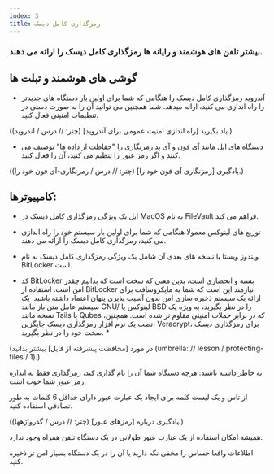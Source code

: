 ```yaml
---
index: 3
title: رمزگذاری کامل دیسک
---
```

### بیشتر تلفن های هوشمند و رایانه ها رمزگذاری کامل دیسک را ارائه می دهند.

## گوشی های هوشمند و تبلت ها

* آندروید رمزگذاری کامل دیسک را هنگامی که شما برای اولین بار دستگاه های جدیدتر را راه اندازی می کنید، ارائه میدهد. شما همچنین می توانید آن را به صورت دستی در تنظیمات امنیتی فعال کنید.

(یاد بگیرید [راه اندازی امنیت عمومی برای آندروید] (چتر: // درس / اندروید).)

* دستگاه های اپل مانند آی فون و آی پد رمزنگاری را "حفاظت از داده ها" توصیف می کنند و اگر رمز عبور را تنظیم می کنید، آن را فعال کنید.

(یادگیری [رمزنگاری آی فون خود را] (چتر: // درس / رمزنگاری-آی فون خود را).)

## کامپیوترها:

* اپل یک ویژگی رمزگذاری کامل دیسک در MacOS به نام FileVault فراهم می کند.
* توزیع های لینوکس معمولا هنگامی که شما برای اولین بار سیستم خود را راه اندازی می کنید، رمزگذاری کامل دیسک را ارائه می دهند.
* ویندوز ویستا یا نسخه های بعدی آن شامل یک ویژگی رمزگذاری کامل دیسک به نام BitLocker است.

* کد BitLocker بسته و انحصاری است، بدین معنی که سخت است که بدانیم چقدر امن است. استفاده از BitLocker نیازمند این است که شما به مایکروسافت برای ارائه یک سیستم ذخیره سازی امن بدون آسیب پذیری پنهان اعتماد داشته باشید. یک سیستم عامل متن باز مانند GNU/ لینوکس یا BSD را در نظر بگیرید، به ویژه یک نسخه مانند Tails یا Qubes که در برابر حملات امنیتی مقاوم تر شده است. همچنین،  نصب یک نرم افزار رمزگذاری دیسک جایگزین، Veracrypt، برای رمزگذاری دیسک سخت خود را در نظر بگیرید. *

(در مورد [محافظت پیشرفته از فایل] بیشتر بدانید (umbrella: // lesson / protecting-files / 1).)

به خاطر داشته باشید: هرچه دستگاه شما آن را نام گذاری کند، رمزگذاری فقط به اندازه رمز عبور شما خوب است.

از تاس و یک لیست کلمه برای ایجاد یک عبارت عبور دارای حداقل 6 کلمات به طور تصادفی استفاده کنید.

(یادگیری درباره [رمزهای عبور] (چتر: // درس / گذرواژهها).)

همیشه امکان استفاده از یک عبارت عبور طولانی در یک دستگاه تلفن همراه وجود ندارد.

اطلاعات واقعا حساس را مخفی نگه دارید یا آن را در یک دستگاه بسیار امن تر ذخیره کنید.